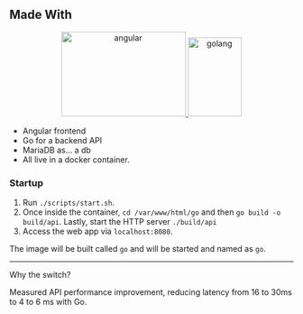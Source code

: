## Made With
<div align="center">
  <a href="https://angular.io/">
    <img src="https://angular.io/assets/images/logos/angular/angular.svg" alt="angular" height="150" width="221">
  </a>
  <a href="https://golang.org/">
    <img src="https://golang.org/lib/godoc/images/go-logo-blue.svg" alt="golang" height="140" width="95">
  </a>
</div>

- Angular frontend
- Go for a backend API
- MariaDB as... a db
- All live in a docker container.

### Startup
1. Run `./scripts/start.sh`.
2. Once inside the container, `cd /var/www/html/go` and then
`go build -o build/api`. Lastly, start the HTTP server `./build/api`
3. Access the web app via `localhost:8080`.

The image will be built called `go` and will be started and named as `go`.

---

Why the switch?

Measured API performance improvement, reducing latency from 16 to 30ms to 4 to 6 ms with Go.